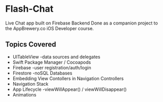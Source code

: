# Flash-Chat
Live Chat app built on Firebase Backend
Done as a companion project to the AppBrewery.co
iOS Developer course.


## Topics Covered
* UITableView -data sources and delegates
* Swift Package Manager / Cocoapods
* Firebase -user registration/auth/login
* Firestore -noSQL Databases
* Embedding View Contollers in Navigation Controllers
* Navigation Stack
* App Lifecycle -viewWillAppear() / viewWillDisappear()
* Animations
